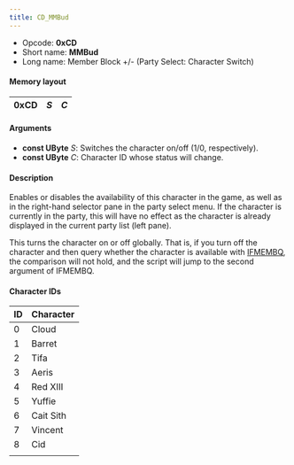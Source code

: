 ```yaml
---
title: CD_MMBud
---
```


- Opcode: **0xCD**
- Short name: **MMBud**
- Long name: Member Block +/- (Party Select: Character Switch)

#### Memory layout

| 0xCD | *S* | *C* |
|------|-----|-----|

#### Arguments

- **const UByte** *S*: Switches the character on/off (1/0, respectively).
- **const UByte** *C*: Character ID whose status will change.

#### Description

Enables or disables the availability of this character in the game, as well as in the right-hand selector pane in the party select menu. If the character is currently in the party, this will have no effect as the character is already displayed in the current party list (left pane).

This turns the character on or off globally. That is, if you turn off the character and then query whether the character is available with [IFMEMBQ](CC_IFMEMBQ.md), the comparison will not hold, and the script will jump to the second argument of IFMEMBQ.

#### Character IDs

| ID  | Character |
|-----|-----------|
| 0   | Cloud     |
| 1   | Barret    |
| 2   | Tifa      |
| 3   | Aeris     |
| 4   | Red XIII  |
| 5   | Yuffie    |
| 6   | Cait Sith |
| 7   | Vincent   |
| 8   | Cid       |
|     |           |
